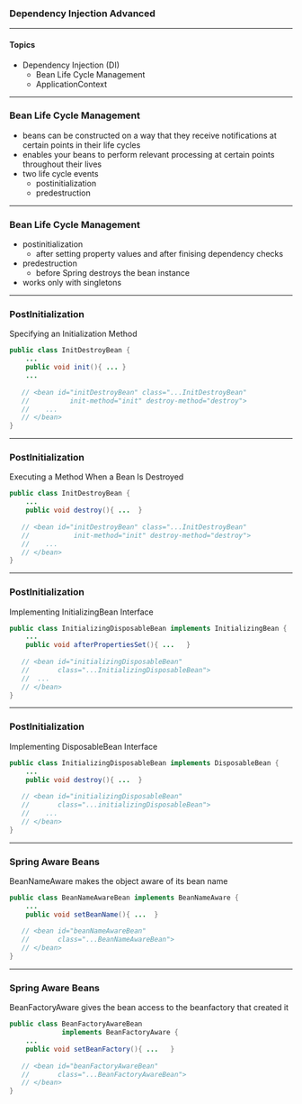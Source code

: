 ### Dependency Injection Advanced---#### Topics* Dependency Injection (DI)  * Bean Life Cycle Management  * ApplicationContext---### Bean Life Cycle Management* beans can be constructed on a way that they receive notifications at certain points in their life cycles* enables your beans to perform relevant processing at certain points throughout their lives* two life cycle events   * postinitialization   * predestruction  ---### Bean Life Cycle Management* postinitialization   * after setting property values and after finising dependency checks* predestruction   * before Spring destroys the bean instance* works only with singletons---### PostInitializationSpecifying an Initialization Method```Javapublic class InitDestroyBean {	...		public void init(){	... }		...	   // <bean id="initDestroyBean" class="...InitDestroyBean"    //          init-method="init" destroy-method="destroy">   //    ...   // </bean>}```---### PostInitializationExecuting a Method When a Bean Is Destroyed```Javapublic class InitDestroyBean {	...	public void destroy(){ ... 	}	   // <bean id="initDestroyBean" class="...InitDestroyBean"    //           init-method="init" destroy-method="destroy">   //    ...   // </bean>}```---### PostInitializationImplementing InitializingBean Interface```Javapublic class InitializingDisposableBean implements InitializingBean {	...	public void afterPropertiesSet(){ ... 	}	   // <bean id="initializingDisposableBean"    //       class="...InitializingDisposableBean">    //  ...   // </bean>}```---### PostInitializationImplementing DisposableBean Interface```Javapublic class InitializingDisposableBean implements DisposableBean {	...	public void destroy(){ ... 	}	   // <bean id="initializingDisposableBean"    //       class="...initializingDisposableBean">   //    ...   // </bean>}```---### Spring Aware BeansBeanNameAware makes the object aware of its bean name```Javapublic class BeanNameAwareBean implements BeanNameAware {	...	public void setBeanName(){ ... 	}	   // <bean id="beanNameAwareBean"    //       class="...BeanNameAwareBean">   // </bean>}```---### Spring Aware BeansBeanFactoryAware gives the bean access to the beanfactory that created it```Javapublic class BeanFactoryAwareBean              implements BeanFactoryAware {	...	public void setBeanFactory(){ ... 	}	   // <bean id="beanFactoryAwareBean"    //       class="...BeanFactoryAwareBean">   // </bean>}```